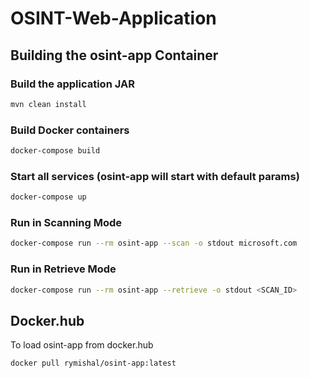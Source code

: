 # OSINT-Web-Application

## Building the osint-app Container

### Build the application JAR
```bash
mvn clean install
```
### Build Docker containers

```bash
docker-compose build
```
### Start all services (osint-app will start with default params)
```bash
docker-compose up
```

### Run in Scanning Mode
```bash
docker-compose run --rm osint-app --scan -o stdout microsoft.com
```

### Run in Retrieve Mode
```bash
docker-compose run --rm osint-app --retrieve -o stdout <SCAN_ID>
```

## Docker.hub
To load osint-app from docker.hub
```bash
docker pull rymishal/osint-app:latest
```